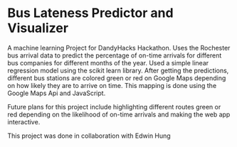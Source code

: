 # Bus Lateness Predictor and Visualizer
A machine learning Project for DandyHacks Hackathon. Uses the Rochester bus arrival data to predict the percentage of on-time arrivals for different bus companies for different months of the year. Used a simple linear regression model using the scikit learn library. After getting the predictions, different bus stations are colored green or red on Google Maps depending on how likely they are to arrive on time. This mapping is done using the Google Maps Api and JavaScript.

Future plans for this project include highlighting different routes green or red depending on the likelihood of on-time arrivals and making the web app interactive.

This project was done in collaboration with Edwin Hung
